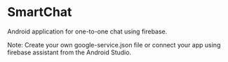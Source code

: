 # SmartChat
Android application for one-to-one chat using firebase.

Note:
Create your own google-service.json file or connect your app using firebase assistant from the Android Studio.

